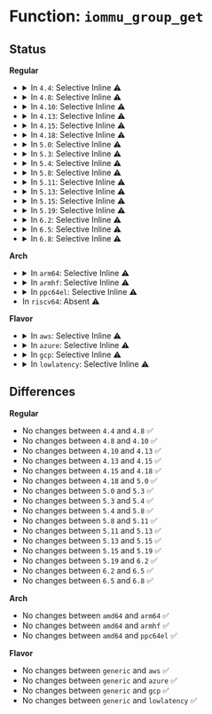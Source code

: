 # Function: <code>iommu_group_get</code>

## Status
<b>Regular</b>
<ul>
<li>
<details>
<summary>In <code>4.4</code>: Selective Inline ⚠️</summary>

```c
struct iommu_group *iommu_group_get(struct device *dev);
```

**Collision:** Unique Global

**Inline:** Selective

**Transformation:** False

**Instances:**

```
In drivers/iommu/iommu.c (ffffffff8152a180)
Location: drivers/iommu/iommu.c:551
Inline: True
Inline callers:
  - drivers/iommu/iommu.c:get_pci_alias_or_group
  - drivers/iommu/iommu.c:iommu_get_domain_for_dev
  - drivers/iommu/iommu.c:iommu_bus_notifier
  - drivers/iommu/iommu.c:iommu_detach_device
  - drivers/iommu/iommu.c:iommu_attach_device
  - drivers/iommu/iommu.c:pci_device_group
  - drivers/iommu/iommu.c:iommu_group_get_for_dev
```
**Symbols:**

```
ffffffff8152a180-ffffffff8152a1a5: iommu_group_get (STB_GLOBAL)
```
</details>
</li>
<li>
<details>
<summary>In <code>4.8</code>: Selective Inline ⚠️</summary>

```c
struct iommu_group *iommu_group_get(struct device *dev);
```

**Collision:** Unique Global

**Inline:** Selective

**Transformation:** False

**Instances:**

```
In drivers/iommu/iommu.c (ffffffff8157d5bc)
Location: drivers/iommu/iommu.c:542
Inline: True
Inline callers:
  - drivers/iommu/iommu.c:iommu_get_domain_for_dev
  - drivers/iommu/iommu.c:iommu_detach_device
  - drivers/iommu/iommu.c:iommu_attach_device
  - drivers/iommu/iommu.c:iommu_bus_notifier
  - drivers/iommu/iommu.c:iommu_group_get_for_dev
  - drivers/iommu/iommu.c:pci_device_group
  - drivers/iommu/iommu.c:get_pci_alias_or_group
```
**Symbols:**

```
ffffffff8157d540-ffffffff8157d565: iommu_group_get (STB_GLOBAL)
```
</details>
</li>
<li>
<details>
<summary>In <code>4.10</code>: Selective Inline ⚠️</summary>

```c
struct iommu_group *iommu_group_get(struct device *dev);
```

**Collision:** Unique Global

**Inline:** Selective

**Transformation:** False

**Instances:**

```
In drivers/iommu/iommu.c (ffffffff815a9b2c)
Location: drivers/iommu/iommu.c:680
Inline: True
Inline callers:
  - drivers/iommu/iommu.c:iommu_get_domain_for_dev
  - drivers/iommu/iommu.c:iommu_detach_device
  - drivers/iommu/iommu.c:iommu_attach_device
  - drivers/iommu/iommu.c:iommu_bus_notifier
  - drivers/iommu/iommu.c:iommu_group_get_for_dev
  - drivers/iommu/iommu.c:pci_device_group
  - drivers/iommu/iommu.c:get_pci_alias_or_group
```
**Symbols:**

```
ffffffff815a9ab0-ffffffff815a9ad5: iommu_group_get (STB_GLOBAL)
```
</details>
</li>
<li>
<details>
<summary>In <code>4.13</code>: Selective Inline ⚠️</summary>

```c
struct iommu_group *iommu_group_get(struct device *dev);
```

**Collision:** Unique Global

**Inline:** Selective

**Transformation:** False

**Instances:**

```
In drivers/iommu/iommu.c (ffffffff815bf86c)
Location: drivers/iommu/iommu.c:724
Inline: True
Inline callers:
  - drivers/iommu/iommu.c:iommu_get_domain_for_dev
  - drivers/iommu/iommu.c:iommu_detach_device
  - drivers/iommu/iommu.c:iommu_attach_device
  - drivers/iommu/iommu.c:iommu_group_get_for_dev
  - drivers/iommu/iommu.c:pci_device_group
  - drivers/iommu/iommu.c:get_pci_alias_or_group
```
**Symbols:**

```
ffffffff815bf7f0-ffffffff815bf815: iommu_group_get (STB_GLOBAL)
```
</details>
</li>
<li>
<details>
<summary>In <code>4.15</code>: Selective Inline ⚠️</summary>

```c
struct iommu_group *iommu_group_get(struct device *dev);
```

**Collision:** Unique Global

**Inline:** Selective

**Transformation:** False

**Instances:**

```
In drivers/iommu/iommu.c (ffffffff81625ccc)
Location: drivers/iommu/iommu.c:726
Inline: True
Inline callers:
  - drivers/iommu/iommu.c:iommu_get_domain_for_dev
  - drivers/iommu/iommu.c:iommu_detach_device
  - drivers/iommu/iommu.c:iommu_attach_device
  - drivers/iommu/iommu.c:iommu_group_get_for_dev
  - drivers/iommu/iommu.c:pci_device_group
  - drivers/iommu/iommu.c:get_pci_alias_or_group
```
**Symbols:**

```
ffffffff81625c50-ffffffff81625c75: iommu_group_get (STB_GLOBAL)
```
</details>
</li>
<li>
<details>
<summary>In <code>4.18</code>: Selective Inline ⚠️</summary>

```c
struct iommu_group *iommu_group_get(struct device *dev);
```

**Collision:** Unique Global

**Inline:** Selective

**Transformation:** False

**Instances:**

```
In drivers/iommu/iommu.c (ffffffff81660be5)
Location: drivers/iommu/iommu.c:727
Inline: True
Inline callers:
  - drivers/iommu/iommu.c:iommu_get_domain_for_dev
  - drivers/iommu/iommu.c:iommu_detach_device
  - drivers/iommu/iommu.c:iommu_attach_device
  - drivers/iommu/iommu.c:iommu_bus_notifier
  - drivers/iommu/iommu.c:iommu_group_get_for_dev
  - drivers/iommu/iommu.c:pci_device_group
  - drivers/iommu/iommu.c:get_pci_alias_or_group
```
**Symbols:**

```
ffffffff81660b70-ffffffff81660b95: iommu_group_get (STB_GLOBAL)
```
</details>
</li>
<li>
<details>
<summary>In <code>5.0</code>: Selective Inline ⚠️</summary>

```c
struct iommu_group *iommu_group_get(struct device *dev);
```

**Collision:** Unique Global

**Inline:** Selective

**Transformation:** False

**Instances:**

```
In drivers/iommu/iommu.c (ffffffff8167f295)
Location: drivers/iommu/iommu.c:793
Inline: True
Inline callers:
  - drivers/iommu/iommu.c:iommu_get_domain_for_dev
  - drivers/iommu/iommu.c:iommu_detach_device
  - drivers/iommu/iommu.c:iommu_attach_device
  - drivers/iommu/iommu.c:iommu_group_get_for_dev
  - drivers/iommu/iommu.c:fsl_mc_device_group
  - drivers/iommu/iommu.c:pci_device_group
  - drivers/iommu/iommu.c:get_pci_alias_or_group
```
**Symbols:**

```
ffffffff8167f220-ffffffff8167f245: iommu_group_get (STB_GLOBAL)
```
</details>
</li>
<li>
<details>
<summary>In <code>5.3</code>: Selective Inline ⚠️</summary>

```c
struct iommu_group *iommu_group_get(struct device *dev);
```

**Collision:** Unique Global

**Inline:** Selective

**Transformation:** False

**Instances:**

```
In drivers/iommu/iommu.c (ffffffff816b626d)
Location: drivers/iommu/iommu.c:811
Inline: True
Inline callers:
  - drivers/iommu/iommu.c:iommu_sva_unbind_device
  - drivers/iommu/iommu.c:iommu_sva_bind_device
  - drivers/iommu/iommu.c:request_default_domain_for_dev
  - drivers/iommu/iommu.c:iommu_get_domain_for_dev
  - drivers/iommu/iommu.c:iommu_detach_device
  - drivers/iommu/iommu.c:iommu_attach_device
  - drivers/iommu/iommu.c:iommu_group_get_for_dev
  - drivers/iommu/iommu.c:fsl_mc_device_group
  - drivers/iommu/iommu.c:pci_device_group
  - drivers/iommu/iommu.c:get_pci_alias_or_group
Direct callers:
  - drivers/iommu/intel-iommu.c:intel_iommu_init
```
**Symbols:**

```
ffffffff816b60b0-ffffffff816b60d8: iommu_group_get (STB_GLOBAL)
```
</details>
</li>
<li>
<details>
<summary>In <code>5.4</code>: Selective Inline ⚠️</summary>

```c
struct iommu_group *iommu_group_get(struct device *dev);
```

**Collision:** Unique Global

**Inline:** Selective

**Transformation:** False

**Instances:**

```
In drivers/iommu/iommu.c (ffffffff816d8f6d)
Location: drivers/iommu/iommu.c:867
Inline: True
Inline callers:
  - drivers/iommu/iommu.c:iommu_sva_unbind_device
  - drivers/iommu/iommu.c:iommu_sva_bind_device
  - drivers/iommu/iommu.c:request_default_domain_for_dev
  - drivers/iommu/iommu.c:iommu_get_domain_for_dev
  - drivers/iommu/iommu.c:iommu_detach_device
  - drivers/iommu/iommu.c:iommu_attach_device
  - drivers/iommu/iommu.c:iommu_group_get_for_dev
  - drivers/iommu/iommu.c:fsl_mc_device_group
  - drivers/iommu/iommu.c:pci_device_group
  - drivers/iommu/iommu.c:get_pci_alias_or_group
Direct callers:
  - drivers/iommu/intel-iommu.c:intel_iommu_init
  - drivers/vfio/vfio.c:vfio_add_group_dev
  - drivers/vfio/vfio.c:vfio_group_get_from_dev
  - drivers/vfio/pci/vfio_pci.c:vfio_pci_validate_devs
  - drivers/vfio/pci/vfio_pci.c:vfio_pci_fill_devs
```
**Symbols:**

```
ffffffff816d8db0-ffffffff816d8dd8: iommu_group_get (STB_GLOBAL)
```
</details>
</li>
<li>
<details>
<summary>In <code>5.8</code>: Selective Inline ⚠️</summary>

```c
struct iommu_group *iommu_group_get(struct device *dev);
```

**Collision:** Unique Global

**Inline:** Selective

**Transformation:** False

**Instances:**

```
In drivers/iommu/iommu.c (ffffffff8178d56d)
Location: drivers/iommu/iommu.c:969
Inline: True
Inline callers:
  - drivers/iommu/iommu.c:iommu_sva_unbind_device
  - drivers/iommu/iommu.c:iommu_sva_bind_device
  - drivers/iommu/iommu.c:iommu_detach_device
  - drivers/iommu/iommu.c:iommu_attach_device
  - drivers/iommu/iommu.c:iommu_bus_notifier
  - drivers/iommu/iommu.c:fsl_mc_device_group
  - drivers/iommu/iommu.c:pci_device_group
  - drivers/iommu/iommu.c:get_pci_alias_or_group
  - drivers/iommu/iommu.c:get_pci_alias_group
  - drivers/iommu/iommu.c:iommu_page_response
  - drivers/iommu/iommu.c:iommu_probe_device
  - drivers/iommu/iommu.c:__iommu_probe_device
Direct callers:
  - drivers/iommu/intel/iommu.c:probe_acpi_namespace_devices
  - drivers/vfio/vfio.c:vfio_unregister_notifier
  - drivers/vfio/vfio.c:vfio_register_notifier
  - drivers/vfio/vfio.c:vfio_unpin_pages
  - drivers/vfio/vfio.c:vfio_pin_pages
  - drivers/vfio/vfio.c:vfio_group_get_external_user_from_dev
  - drivers/vfio/vfio.c:vfio_device_get_from_dev
  - drivers/vfio/vfio.c:vfio_add_group_dev
  - drivers/vfio/pci/vfio_pci.c:vfio_pci_validate_devs
  - drivers/vfio/pci/vfio_pci.c:vfio_pci_fill_devs
```
**Symbols:**

```
ffffffff8178d3a0-ffffffff8178d3ca: iommu_group_get (STB_GLOBAL)
```
</details>
</li>
<li>
<details>
<summary>In <code>5.11</code>: Selective Inline ⚠️</summary>

```c
struct iommu_group *iommu_group_get(struct device *dev);
```

**Collision:** Unique Global

**Inline:** Selective

**Transformation:** False

**Instances:**

```
In drivers/iommu/iommu.c (ffffffff817b907d)
Location: drivers/iommu/iommu.c:990
Inline: True
Inline callers:
  - drivers/iommu/iommu.c:iommu_sva_unbind_device
  - drivers/iommu/iommu.c:iommu_sva_bind_device
  - drivers/iommu/iommu.c:iommu_detach_device
  - drivers/iommu/iommu.c:iommu_attach_device
  - drivers/iommu/iommu.c:iommu_bus_notifier
  - drivers/iommu/iommu.c:fsl_mc_device_group
  - drivers/iommu/iommu.c:pci_device_group
  - drivers/iommu/iommu.c:get_pci_alias_or_group
  - drivers/iommu/iommu.c:get_pci_alias_group
  - drivers/iommu/iommu.c:iommu_page_response
  - drivers/iommu/iommu.c:iommu_probe_device
  - drivers/iommu/iommu.c:__iommu_probe_device
Direct callers:
  - drivers/iommu/intel/iommu.c:probe_acpi_namespace_devices
  - drivers/vfio/vfio.c:vfio_unregister_notifier
  - drivers/vfio/vfio.c:vfio_register_notifier
  - drivers/vfio/vfio.c:vfio_unpin_pages
  - drivers/vfio/vfio.c:vfio_pin_pages
  - drivers/vfio/vfio.c:vfio_group_get_external_user_from_dev
  - drivers/vfio/vfio.c:vfio_device_get_from_dev
  - drivers/vfio/vfio.c:vfio_add_group_dev
  - drivers/vfio/pci/vfio_pci.c:vfio_pci_validate_devs
  - drivers/vfio/pci/vfio_pci.c:vfio_pci_fill_devs
```
**Symbols:**

```
ffffffff817b8eb0-ffffffff817b8eda: iommu_group_get (STB_GLOBAL)
```
</details>
</li>
<li>
<details>
<summary>In <code>5.13</code>: Selective Inline ⚠️</summary>

```c
struct iommu_group *iommu_group_get(struct device *dev);
```

**Collision:** Unique Global

**Inline:** Selective

**Transformation:** False

**Instances:**

```
In drivers/iommu/iommu.c (ffffffff8179c28d)
Location: drivers/iommu/iommu.c:1019
Inline: True
Inline callers:
  - drivers/iommu/iommu.c:iommu_sva_unbind_device
  - drivers/iommu/iommu.c:iommu_sva_bind_device
  - drivers/iommu/iommu.c:iommu_detach_device
  - drivers/iommu/iommu.c:iommu_attach_device
  - drivers/iommu/iommu.c:iommu_bus_notifier
  - drivers/iommu/iommu.c:fsl_mc_device_group
  - drivers/iommu/iommu.c:pci_device_group
  - drivers/iommu/iommu.c:get_pci_alias_or_group
  - drivers/iommu/iommu.c:get_pci_alias_group
  - drivers/iommu/iommu.c:iommu_page_response
  - drivers/iommu/iommu.c:iommu_probe_device
  - drivers/iommu/iommu.c:__iommu_probe_device
Direct callers:
  - drivers/iommu/intel/iommu.c:intel_iommu_init
  - drivers/vfio/vfio.c:vfio_unregister_notifier
  - drivers/vfio/vfio.c:vfio_register_notifier
  - drivers/vfio/vfio.c:vfio_unpin_pages
  - drivers/vfio/vfio.c:vfio_pin_pages
  - drivers/vfio/vfio.c:vfio_group_get_external_user_from_dev
  - drivers/vfio/vfio.c:vfio_device_get_from_dev
  - drivers/vfio/vfio.c:vfio_register_group_dev
  - drivers/vfio/pci/vfio_pci.c:vfio_pci_validate_devs
  - drivers/vfio/pci/vfio_pci.c:vfio_pci_fill_devs
```
**Symbols:**

```
ffffffff8179c0c0-ffffffff8179c0ea: iommu_group_get (STB_GLOBAL)
```
</details>
</li>
<li>
<details>
<summary>In <code>5.15</code>: Selective Inline ⚠️</summary>

```c
struct iommu_group *iommu_group_get(struct device *dev);
```

**Collision:** Unique Global

**Inline:** Selective

**Transformation:** False

**Instances:**

```
In drivers/iommu/iommu.c (ffffffff81824f7d)
Location: drivers/iommu/iommu.c:1034
Inline: True
Inline callers:
  - drivers/iommu/iommu.c:iommu_sva_unbind_device
  - drivers/iommu/iommu.c:iommu_sva_bind_device
  - drivers/iommu/iommu.c:iommu_detach_device
  - drivers/iommu/iommu.c:iommu_attach_device
  - drivers/iommu/iommu.c:iommu_bus_notifier
  - drivers/iommu/iommu.c:fsl_mc_device_group
  - drivers/iommu/iommu.c:pci_device_group
  - drivers/iommu/iommu.c:get_pci_alias_or_group
  - drivers/iommu/iommu.c:get_pci_alias_group
  - drivers/iommu/iommu.c:iommu_page_response
  - drivers/iommu/iommu.c:iommu_probe_device
  - drivers/iommu/iommu.c:__iommu_probe_device
Direct callers:
  - drivers/iommu/intel/iommu.c:intel_iommu_init
  - drivers/vfio/vfio.c:vfio_unregister_notifier
  - drivers/vfio/vfio.c:vfio_register_notifier
  - drivers/vfio/vfio.c:vfio_unpin_pages
  - drivers/vfio/vfio.c:vfio_pin_pages
  - drivers/vfio/vfio.c:vfio_group_get_external_user_from_dev
  - drivers/vfio/vfio.c:vfio_device_get_from_dev
  - drivers/vfio/vfio.c:vfio_register_group_dev
  - drivers/vfio/pci/vfio_pci_core.c:vfio_pci_fill_devs
```
**Symbols:**

```
ffffffff81824db0-ffffffff81824dda: iommu_group_get (STB_GLOBAL)
```
</details>
</li>
<li>
<details>
<summary>In <code>5.19</code>: Selective Inline ⚠️</summary>

```c
struct iommu_group *iommu_group_get(struct device *dev);
```

**Collision:** Unique Global

**Inline:** Selective

**Transformation:** False

**Instances:**

```
In drivers/iommu/iommu.c (ffffffff81968a55)
Location: drivers/iommu/iommu.c:1038
Inline: True
Inline callers:
  - drivers/iommu/iommu.c:iommu_device_unuse_default_domain
  - drivers/iommu/iommu.c:iommu_device_use_default_domain
  - drivers/iommu/iommu.c:iommu_sva_unbind_device
  - drivers/iommu/iommu.c:iommu_sva_bind_device
  - drivers/iommu/iommu.c:iommu_get_domain_for_dev
  - drivers/iommu/iommu.c:iommu_detach_device
  - drivers/iommu/iommu.c:iommu_attach_device
  - drivers/iommu/iommu.c:probe_iommu_group
  - drivers/iommu/iommu.c:fsl_mc_device_group
  - drivers/iommu/iommu.c:pci_device_group
  - drivers/iommu/iommu.c:get_pci_alias_or_group
  - drivers/iommu/iommu.c:get_pci_alias_group
  - drivers/iommu/iommu.c:iommu_probe_device
  - drivers/iommu/iommu.c:__iommu_probe_device
Direct callers:
  - drivers/iommu/intel/iommu.c:intel_iommu_init
  - drivers/vfio/vfio.c:vfio_register_group_dev
  - drivers/vfio/pci/vfio_pci_core.c:vfio_pci_fill_devs
```
**Symbols:**

```
ffffffff81964dc0-ffffffff81964dee: iommu_group_get (STB_GLOBAL)
```
</details>
</li>
<li>
<details>
<summary>In <code>6.2</code>: Selective Inline ⚠️</summary>

```c
struct iommu_group *iommu_group_get(struct device *dev);
```

**Collision:** Unique Global

**Inline:** Selective

**Transformation:** False

**Instances:**

```
In drivers/iommu/iommu.c (ffffffff81acf035)
Location: drivers/iommu/iommu.c:1159
Inline: True
Inline callers:
  - drivers/iommu/iommu.c:iommu_get_domain_for_dev_pasid
  - drivers/iommu/iommu.c:iommu_detach_device_pasid
  - drivers/iommu/iommu.c:iommu_attach_device_pasid
  - drivers/iommu/iommu.c:iommu_device_release_dma_owner
  - drivers/iommu/iommu.c:iommu_device_claim_dma_owner
  - drivers/iommu/iommu.c:iommu_device_unuse_default_domain
  - drivers/iommu/iommu.c:iommu_device_use_default_domain
  - drivers/iommu/iommu.c:iommu_get_domain_for_dev
  - drivers/iommu/iommu.c:iommu_detach_device
  - drivers/iommu/iommu.c:iommu_attach_device
  - drivers/iommu/iommu.c:probe_iommu_group
  - drivers/iommu/iommu.c:fsl_mc_device_group
  - drivers/iommu/iommu.c:pci_device_group
  - drivers/iommu/iommu.c:get_pci_alias_or_group
  - drivers/iommu/iommu.c:get_pci_alias_group
  - drivers/iommu/iommu.c:__iommu_probe_device
Direct callers:
  - drivers/iommu/intel/iommu.c:intel_iommu_init
```
**Symbols:**

```
ffffffff81ace140-ffffffff81ace16e: iommu_group_get (STB_GLOBAL)
```
</details>
</li>
<li>
<details>
<summary>In <code>6.5</code>: Selective Inline ⚠️</summary>

```c
struct iommu_group *iommu_group_get(struct device *dev);
```

**Collision:** Unique Global

**Inline:** Selective

**Transformation:** False

**Instances:**

```
In drivers/iommu/iommu.c (ffffffff81b1dba5)
Location: drivers/iommu/iommu.c:1150
Inline: True
Inline callers:
  - drivers/iommu/iommu.c:iommu_get_domain_for_dev_pasid
  - drivers/iommu/iommu.c:iommu_detach_device_pasid
  - drivers/iommu/iommu.c:iommu_attach_device_pasid
  - drivers/iommu/iommu.c:iommu_device_release_dma_owner
  - drivers/iommu/iommu.c:iommu_device_claim_dma_owner
  - drivers/iommu/iommu.c:iommu_device_unuse_default_domain
  - drivers/iommu/iommu.c:iommu_device_use_default_domain
  - drivers/iommu/iommu.c:iommu_get_domain_for_dev
  - drivers/iommu/iommu.c:iommu_detach_device
  - drivers/iommu/iommu.c:iommu_attach_device
  - drivers/iommu/iommu.c:probe_iommu_group
  - drivers/iommu/iommu.c:fsl_mc_device_group
  - drivers/iommu/iommu.c:pci_device_group
  - drivers/iommu/iommu.c:get_pci_alias_or_group
  - drivers/iommu/iommu.c:get_pci_alias_group
  - drivers/iommu/iommu.c:__iommu_probe_device
Direct callers:
  - drivers/iommu/intel/iommu.c:intel_iommu_init
```
**Symbols:**

```
ffffffff81b1cd10-ffffffff81b1cd3e: iommu_group_get (STB_GLOBAL)
```
</details>
</li>
<li>
<details>
<summary>In <code>6.8</code>: Selective Inline ⚠️</summary>

```c
struct iommu_group *iommu_group_get(struct device *dev);
```

**Collision:** Unique Global

**Inline:** Selective

**Transformation:** False

**Instances:**

```
In drivers/iommu/iommu.c (ffffffff81b732e7)
Location: drivers/iommu/iommu.c:1294
Inline: True
Inline callers:
  - drivers/iommu/iommu.c:fsl_mc_device_group
  - drivers/iommu/iommu.c:pci_device_group
  - drivers/iommu/iommu.c:get_pci_alias_or_group
  - drivers/iommu/iommu.c:get_pci_alias_group
```
**Symbols:**

```
ffffffff81b73230-ffffffff81b7325e: iommu_group_get (STB_GLOBAL)
```
</details>
</li>
</ul>
<b>Arch</b>
<ul>
<li>
<details>
<summary>In <code>arm64</code>: Selective Inline ⚠️</summary>

```c
struct iommu_group *iommu_group_get(struct device *dev);
```

**Collision:** Unique Global

**Inline:** Selective

**Transformation:** False

**Instances:**

```
In drivers/iommu/iommu.c (ffff8000108c4740)
Location: drivers/iommu/iommu.c:867
Inline: True
Inline callers:
  - drivers/iommu/iommu.c:iommu_sva_unbind_device
  - drivers/iommu/iommu.c:iommu_sva_bind_device
  - drivers/iommu/iommu.c:request_default_domain_for_dev
  - drivers/iommu/iommu.c:iommu_get_domain_for_dev
  - drivers/iommu/iommu.c:iommu_detach_device
  - drivers/iommu/iommu.c:iommu_attach_device
  - drivers/iommu/iommu.c:iommu_group_get_for_dev
  - drivers/iommu/iommu.c:fsl_mc_device_group
  - drivers/iommu/iommu.c:pci_device_group
  - drivers/iommu/iommu.c:get_pci_alias_or_group
```
**Symbols:**

```
ffff8000108c4548-ffff8000108c4580: iommu_group_get (STB_GLOBAL)
```
</details>
</li>
<li>
<details>
<summary>In <code>armhf</code>: Selective Inline ⚠️</summary>

```c
struct iommu_group *iommu_group_get(struct device *dev);
```

**Collision:** Unique Global

**Inline:** Selective

**Transformation:** False

**Instances:**

```
In drivers/iommu/iommu.c (c09bbbd8)
Location: drivers/iommu/iommu.c:867
Inline: True
Inline callers:
  - drivers/iommu/iommu.c:iommu_sva_unbind_device
  - drivers/iommu/iommu.c:iommu_sva_bind_device
  - drivers/iommu/iommu.c:request_default_domain_for_dev
  - drivers/iommu/iommu.c:iommu_get_domain_for_dev
  - drivers/iommu/iommu.c:iommu_detach_device
  - drivers/iommu/iommu.c:iommu_attach_device
  - drivers/iommu/iommu.c:iommu_group_get_for_dev
  - drivers/iommu/iommu.c:fsl_mc_device_group
  - drivers/iommu/iommu.c:pci_device_group
  - drivers/iommu/iommu.c:get_pci_alias_or_group
Direct callers:
  - drivers/iommu/exynos-iommu.c:exynos_iommu_remove_device
```
**Symbols:**

```
c09bba28-c09bba58: iommu_group_get (STB_GLOBAL)
```
</details>
</li>
<li>
<details>
<summary>In <code>ppc64el</code>: Selective Inline ⚠️</summary>

```c
struct iommu_group *iommu_group_get(struct device *dev);
```

**Collision:** Unique Global

**Inline:** Selective

**Transformation:** False

**Instances:**

```
In drivers/iommu/iommu.c (c00000000096a57c)
Location: drivers/iommu/iommu.c:867
Inline: True
Inline callers:
  - drivers/iommu/iommu.c:iommu_sva_unbind_device
  - drivers/iommu/iommu.c:iommu_sva_bind_device
  - drivers/iommu/iommu.c:request_default_domain_for_dev
  - drivers/iommu/iommu.c:iommu_get_domain_for_dev
  - drivers/iommu/iommu.c:iommu_detach_device
  - drivers/iommu/iommu.c:iommu_attach_device
  - drivers/iommu/iommu.c:iommu_group_get_for_dev
  - drivers/iommu/iommu.c:fsl_mc_device_group
  - drivers/iommu/iommu.c:pci_device_group
  - drivers/iommu/iommu.c:get_pci_alias_or_group
Direct callers:
  - arch/powerpc/platforms/powernv/npu-dma.c:pnv_npu_compound_attach
  - drivers/vfio/vfio.c:vfio_add_group_dev
  - drivers/vfio/vfio.c:vfio_group_get_from_dev
  - drivers/vfio/pci/vfio_pci.c:vfio_pci_validate_devs
  - drivers/vfio/pci/vfio_pci.c:vfio_pci_fill_devs
```
**Symbols:**

```
c00000000096a280-c00000000096a2d0: iommu_group_get (STB_GLOBAL)
```
</details>
</li>
<li>
In <code>riscv64</code>: Absent ⚠️
</li>
</ul>
<b>Flavor</b>
<ul>
<li>
<details>
<summary>In <code>aws</code>: Selective Inline ⚠️</summary>

```c
struct iommu_group *iommu_group_get(struct device *dev);
```

**Collision:** Unique Global

**Inline:** Selective

**Transformation:** False

**Instances:**

```
In drivers/iommu/iommu.c (ffffffff8169e9bd)
Location: drivers/iommu/iommu.c:867
Inline: True
Inline callers:
  - drivers/iommu/iommu.c:iommu_sva_unbind_device
  - drivers/iommu/iommu.c:iommu_sva_bind_device
  - drivers/iommu/iommu.c:request_default_domain_for_dev
  - drivers/iommu/iommu.c:iommu_get_domain_for_dev
  - drivers/iommu/iommu.c:iommu_detach_device
  - drivers/iommu/iommu.c:iommu_attach_device
  - drivers/iommu/iommu.c:iommu_group_get_for_dev
  - drivers/iommu/iommu.c:fsl_mc_device_group
  - drivers/iommu/iommu.c:pci_device_group
  - drivers/iommu/iommu.c:get_pci_alias_or_group
Direct callers:
  - drivers/iommu/intel-iommu.c:intel_iommu_init
```
**Symbols:**

```
ffffffff8169e800-ffffffff8169e828: iommu_group_get (STB_GLOBAL)
```
</details>
</li>
<li>
<details>
<summary>In <code>azure</code>: Selective Inline ⚠️</summary>

```c
struct iommu_group *iommu_group_get(struct device *dev);
```

**Collision:** Unique Global

**Inline:** Selective

**Transformation:** False

**Instances:**

```
In drivers/iommu/iommu.c (ffffffff8167c3ad)
Location: drivers/iommu/iommu.c:867
Inline: True
Inline callers:
  - drivers/iommu/iommu.c:iommu_sva_unbind_device
  - drivers/iommu/iommu.c:iommu_sva_bind_device
  - drivers/iommu/iommu.c:request_default_domain_for_dev
  - drivers/iommu/iommu.c:iommu_get_domain_for_dev
  - drivers/iommu/iommu.c:iommu_detach_device
  - drivers/iommu/iommu.c:iommu_attach_device
  - drivers/iommu/iommu.c:iommu_group_get_for_dev
  - drivers/iommu/iommu.c:fsl_mc_device_group
  - drivers/iommu/iommu.c:pci_device_group
  - drivers/iommu/iommu.c:get_pci_alias_or_group
Direct callers:
  - drivers/iommu/intel-iommu.c:intel_iommu_init
  - drivers/vfio/vfio.c:vfio_add_group_dev
  - drivers/vfio/vfio.c:vfio_group_get_from_dev
  - drivers/vfio/pci/vfio_pci.c:vfio_pci_validate_devs
  - drivers/vfio/pci/vfio_pci.c:vfio_pci_fill_devs
```
**Symbols:**

```
ffffffff8167c1f0-ffffffff8167c218: iommu_group_get (STB_GLOBAL)
```
</details>
</li>
<li>
<details>
<summary>In <code>gcp</code>: Selective Inline ⚠️</summary>

```c
struct iommu_group *iommu_group_get(struct device *dev);
```

**Collision:** Unique Global

**Inline:** Selective

**Transformation:** False

**Instances:**

```
In drivers/iommu/iommu.c (ffffffff816ccc2d)
Location: drivers/iommu/iommu.c:867
Inline: True
Inline callers:
  - drivers/iommu/iommu.c:iommu_sva_unbind_device
  - drivers/iommu/iommu.c:iommu_sva_bind_device
  - drivers/iommu/iommu.c:request_default_domain_for_dev
  - drivers/iommu/iommu.c:iommu_get_domain_for_dev
  - drivers/iommu/iommu.c:iommu_detach_device
  - drivers/iommu/iommu.c:iommu_attach_device
  - drivers/iommu/iommu.c:iommu_group_get_for_dev
  - drivers/iommu/iommu.c:fsl_mc_device_group
  - drivers/iommu/iommu.c:pci_device_group
  - drivers/iommu/iommu.c:get_pci_alias_or_group
Direct callers:
  - drivers/iommu/intel-iommu.c:intel_iommu_init
  - drivers/vfio/vfio.c:vfio_add_group_dev
  - drivers/vfio/vfio.c:vfio_group_get_from_dev
  - drivers/vfio/pci/vfio_pci.c:vfio_pci_validate_devs
  - drivers/vfio/pci/vfio_pci.c:vfio_pci_fill_devs
```
**Symbols:**

```
ffffffff816cca70-ffffffff816cca98: iommu_group_get (STB_GLOBAL)
```
</details>
</li>
<li>
<details>
<summary>In <code>lowlatency</code>: Selective Inline ⚠️</summary>

```c
struct iommu_group *iommu_group_get(struct device *dev);
```

**Collision:** Unique Global

**Inline:** Selective

**Transformation:** False

**Instances:**

```
In drivers/iommu/iommu.c (ffffffff816e710d)
Location: drivers/iommu/iommu.c:867
Inline: True
Inline callers:
  - drivers/iommu/iommu.c:iommu_sva_unbind_device
  - drivers/iommu/iommu.c:iommu_sva_bind_device
  - drivers/iommu/iommu.c:request_default_domain_for_dev
  - drivers/iommu/iommu.c:iommu_get_domain_for_dev
  - drivers/iommu/iommu.c:iommu_detach_device
  - drivers/iommu/iommu.c:iommu_attach_device
  - drivers/iommu/iommu.c:iommu_group_get_for_dev
  - drivers/iommu/iommu.c:fsl_mc_device_group
  - drivers/iommu/iommu.c:pci_device_group
  - drivers/iommu/iommu.c:get_pci_alias_or_group
Direct callers:
  - drivers/iommu/intel-iommu.c:intel_iommu_init
  - drivers/vfio/vfio.c:vfio_add_group_dev
  - drivers/vfio/vfio.c:vfio_group_get_from_dev
  - drivers/vfio/pci/vfio_pci.c:vfio_pci_validate_devs
  - drivers/vfio/pci/vfio_pci.c:vfio_pci_fill_devs
```
**Symbols:**

```
ffffffff816e6f50-ffffffff816e6f78: iommu_group_get (STB_GLOBAL)
```
</details>
</li>
</ul>

## Differences
<b>Regular</b>
<ul>
<li>
No changes between <code>4.4</code> and <code>4.8</code> ✅
</li>
<li>
No changes between <code>4.8</code> and <code>4.10</code> ✅
</li>
<li>
No changes between <code>4.10</code> and <code>4.13</code> ✅
</li>
<li>
No changes between <code>4.13</code> and <code>4.15</code> ✅
</li>
<li>
No changes between <code>4.15</code> and <code>4.18</code> ✅
</li>
<li>
No changes between <code>4.18</code> and <code>5.0</code> ✅
</li>
<li>
No changes between <code>5.0</code> and <code>5.3</code> ✅
</li>
<li>
No changes between <code>5.3</code> and <code>5.4</code> ✅
</li>
<li>
No changes between <code>5.4</code> and <code>5.8</code> ✅
</li>
<li>
No changes between <code>5.8</code> and <code>5.11</code> ✅
</li>
<li>
No changes between <code>5.11</code> and <code>5.13</code> ✅
</li>
<li>
No changes between <code>5.13</code> and <code>5.15</code> ✅
</li>
<li>
No changes between <code>5.15</code> and <code>5.19</code> ✅
</li>
<li>
No changes between <code>5.19</code> and <code>6.2</code> ✅
</li>
<li>
No changes between <code>6.2</code> and <code>6.5</code> ✅
</li>
<li>
No changes between <code>6.5</code> and <code>6.8</code> ✅
</li>
</ul>
<b>Arch</b>
<ul>
<li>
No changes between <code>amd64</code> and <code>arm64</code> ✅
</li>
<li>
No changes between <code>amd64</code> and <code>armhf</code> ✅
</li>
<li>
No changes between <code>amd64</code> and <code>ppc64el</code> ✅
</li>
</ul>
<b>Flavor</b>
<ul>
<li>
No changes between <code>generic</code> and <code>aws</code> ✅
</li>
<li>
No changes between <code>generic</code> and <code>azure</code> ✅
</li>
<li>
No changes between <code>generic</code> and <code>gcp</code> ✅
</li>
<li>
No changes between <code>generic</code> and <code>lowlatency</code> ✅
</li>
</ul>

